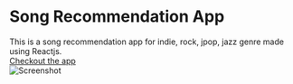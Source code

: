 # Song Recommendation App
This is a song recommendation app for indie, rock, jpop, jazz genre made using Reactjs. <br/>
[Checkout the app](https://jp6q0o.csb.app/) <br/>
![Screenshot](/Screenshot(41).png)
